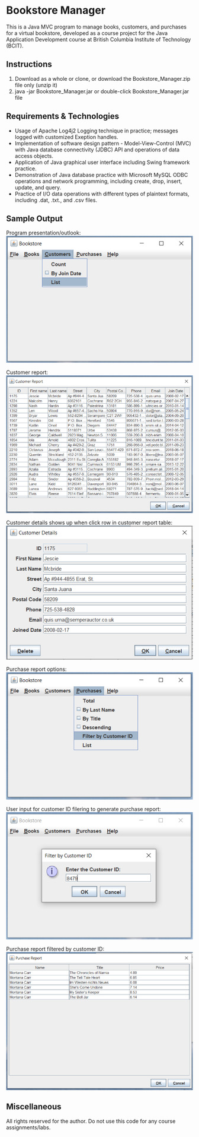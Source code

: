 # Bookstore Manager
This is a Java MVC program to manage books, customers, and purchases for a virtual bookstore, developed as a course project for the Java Application Development course at British Columbia Institute of Technology (BCIT). 

## Instructions
1. Download as a whole or clone, or download the Bookstore_Manager.zip file only (unzip it)
2. java -jar Bookstore_Manager.jar or double-click Bookstore_Manager.jar file

## Requirements & Technologies
* Usage of Apache Log4j2 Logging technique in practice; messages logged with customized Exeption handles.
* Implementation of software design pattern - Model-View-Control (MVC) with Java database connectivity (JDBC) API and operations of data access objects.
* Application of Java graphical user interface including Swing framework practice.
* Demonstration of Java database practice with Microsoft MySQL ODBC operations and network programming, including create, drop, insert, update, and query.
* Practice of I/O data operations with different types of plaintext formats, including .dat, .txt., and .csv files.

## Sample Output
Program presentation/outlook:   
![alt text](https://github.com/lavinotan/bookstore_manager/blob/d838dc72b5eb38b5956aaed3e7786fca03372ebe/sample_output/Program_outlook.PNG "Bookstore outlook")

Customer report:   
![alt text](https://github.com/lavinotan/bookstore_manager/blob/d838dc72b5eb38b5956aaed3e7786fca03372ebe/sample_output/Customer_report.PNG "Customer report example")

Customer details shows up when click row in customer report table:     
![alt text](https://github.com/lavinotan/bookstore_manager/blob/d838dc72b5eb38b5956aaed3e7786fca03372ebe/sample_output/Customer_details.PNG "Customer detail example")

Purchase report options:   
![alt text](https://github.com/lavinotan/bookstore_manager/blob/d838dc72b5eb38b5956aaed3e7786fca03372ebe/sample_output/Purchase_report_options.PNG "Purchase report options")

User input for customer ID filering to generate purchase report:    
![alt text](https://github.com/lavinotan/bookstore_manager/blob/521874a47be0bc84fb21abc84c7e414c28cbb3ce/sample_output/Filter_by_customerID_purchase_report.PNG "User input for customer ID filering")

Purchase report filtered by customer ID:   
![alt text](https://github.com/lavinotan/bookstore_manager/blob/809480bcb665606f41de1736f60f91a07b6a0c1c/sample_output/Purchase_report_filtered.PNG "Purchase report filtered by customer ID")

## Miscellaneous
All rights reserved for the author. Do not use this code for any course assignments/labs. 